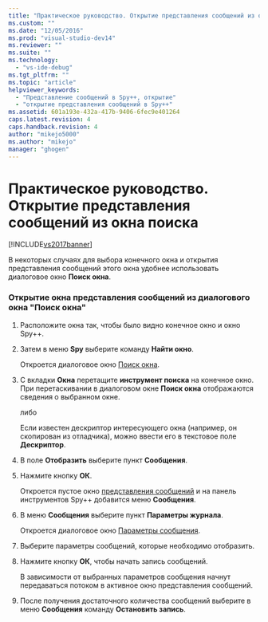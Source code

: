 ```yaml
---
title: "Практическое руководство. Открытие представления сообщений из окна поиска | Microsoft Docs"
ms.custom: ""
ms.date: "12/05/2016"
ms.prod: "visual-studio-dev14"
ms.reviewer: ""
ms.suite: ""
ms.technology: 
  - "vs-ide-debug"
ms.tgt_pltfrm: ""
ms.topic: "article"
helpviewer_keywords: 
  - "Представление сообщений в Spy++, открытие"
  - "открытие представления сообщений в Spy++"
ms.assetid: 601a193e-432a-417b-9406-6fec9e401264
caps.latest.revision: 4
caps.handback.revision: 4
author: "mikejo5000"
ms.author: "mikejo"
manager: "ghogen"
---
```

# Практическое руководство. Открытие представления сообщений из окна поиска
[!INCLUDE[vs2017banner](../code-quality/includes/vs2017banner.md)]

В некоторых случаях для выбора конечного окна и открытия представления сообщений этого окна удобнее использовать диалоговое окно **Поиск окна**.  
  
### Открытие окна представления сообщений из диалогового окна "Поиск окна"  
  
1.  Расположите окна так, чтобы было видно конечное окно и окно Spy\+\+.  
  
2.  Затем в меню **Spy** выберите команду **Найти окно**.  
  
     Откроется диалоговое окно [Поиск окна](../debugger/find-window-dialog-box.md).  
  
3.  С вкладки **Окна** перетащите **инструмент поиска** на конечное окно.  При перетаскивании в диалоговом окне **Поиск окна** отображаются сведения о выбранном окне.  
  
     либо  
  
     Если известен дескриптор интересующего окна \(например, он скопирован из отладчика\), можно ввести его в текстовое поле **Дескриптор**.  
  
4.  В поле **Отобразить** выберите пункт **Сообщения**.  
  
5.  Нажмите кнопку **ОК**.  
  
     Откроется пустое окно [представления сообщений](../debugger/messages-view.md) и на панель инструментов Spy\+\+ добавится меню **Сообщения**.  
  
6.  В меню **Сообщения** выберите пункт **Параметры журнала**.  
  
     Откроется диалоговое окно [Параметры сообщения](../debugger/message-options-dialog-box.md).  
  
7.  Выберите параметры сообщений, которые необходимо отобразить.  
  
8.  Нажмите кнопку **ОК**, чтобы начать запись сообщений.  
  
     В зависимости от выбранных параметров сообщения начнут передаваться потоком в активное окно представления сообщений.  
  
9. После получения достаточного количества сообщений выберите в меню **Сообщения** команду **Остановить запись**.